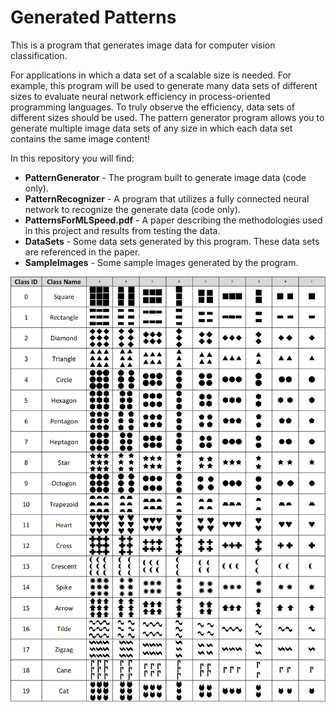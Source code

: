 # Generated Patterns
This is a program that generates image data for computer vision classification. 

For applications in which a data set of a scalable size is needed. For example, this program will be used to generate many data sets of different sizes to evaluate neural network efficiency in process-oriented programming languages. To truly observe the efficiency, data sets of different sizes should be used. The pattern generator program allows you to generate multiple image data sets of any size in which each data set contains the same image content! 

In this repository you will find:
 * **PatternGenerator** - The program built to generate image data (code only).
 * **PatternRecognizer** - A program that utilizes a fully connected neural network to recognize the generate data (code only).
 * **PatternsForMLSpeed.pdf** - A paper describing the methodologies used in this project and results from testing the data.
 * **DataSets** - Some data sets generated by this program. These data sets are referenced in the paper.
 * **SampleImages** - Some sample images generated by the program. 

![Sample images from the generated data set using all 20 programmed classes.](SampleImages/CompleteSampleData.png)
